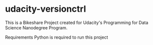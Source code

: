 # udacity-versionctrl

This is a Bikeshare Project created for Udacity's Programming for Data Science Nanodegree Program.

Requirements
Python is required to run this project